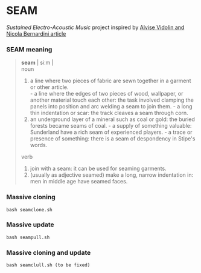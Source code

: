 # SEAM

*Sustained Electro-Acoustic Music* project inspired by [Alvise Vidolin and Nicola Bernardini article](https://www.academia.edu/16348988/Sustainable_live_electro-acoustic_music)

### SEAM meaning

> **seam** | siːm |    
noun    
> 1. a line where two pieces of fabric are sewn together in a garment or other article.    
    - a line where the edges of two pieces of wood, wallpaper, or another material touch each other: the task involved clamping the panels into position and arc welding a seam to join them.
    - a long thin indentation or scar: the track cleaves a seam through corn.
> 2. an underground layer of a mineral such as coal or gold: the buried forests became seams of coal.
    - a supply of something valuable: Sunderland have a rich seam of experienced players.
    - a trace or presence of something: there is a seam of despondency in Stipe's words.    
>
> verb
> 1. join with a seam: it can be used for seaming garments.
> 2. (usually as adjective seamed) make a long, narrow indentation in: men in middle age have seamed faces.

### Massive cloning

```
bash seamclone.sh
```
### Massive update

```
bash seampull.sh
```

### Massive cloning and update

```
bash seamclull.sh (to be fixed)
```

